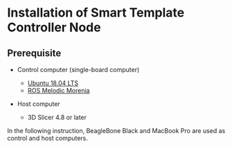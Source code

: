 Installation of Smart Template Controller Node
==============================================

Prerequisite
------------

- Control computer (single-board computer)
  - [Ubuntu 18.04 LTS](https://www.ubuntu.com/download/desktop/thank-you?country=US&version=18.04.1&architecture=amd64)
  - [ROS Melodic Morenia](http://wiki.ros.org/melodic/Installation)
  
- Host computer
  - 3D Slicer 4.8 or later

In the following instruction, BeagleBone Black and MacBook Pro are used as control and host computers.

